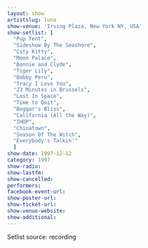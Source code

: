 ```yaml
---
layout: show
artistslug: luna
show-venue: 'Irving Plaza, New York NY, USA'
show-setlist: [
  "Pup Tent",
  "Sideshow By The Seashore",
  "City Kitty",
  "Moon Palace",
  "Bonnie and Clyde",
  "Tiger Lily",
  "Bobby Peru",
  "Tracy I Love You",
  "23 Minutes in Brussels",
  "Lost In Space",
  "Time to Quit",
  "Beggar's Bliss",
  "California (All the Way)",
  "IHOP",
  "Chinatown",
  "Season Of The Witch",
  "Everybody's Talkin'"
  ]
show-date: 1997-12-12
category: 1997
show-radio: 
show-lastfm: 
show-cancelled: 
performers: 
facebook-event-url: 
show-poster-url: 
show-ticket-url: 
show-venue-website: 
show-additional: 
---
```


Setlist source: recording